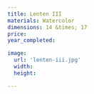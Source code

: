 ```yaml
---
title: Lenten III
materials: Watercolor
dimensions: 14 &times; 17
price:
year_completed:

image:
  url: 'lenten-iii.jpg'
  width:
  height:

---
```

